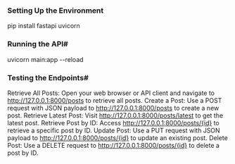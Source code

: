 ### Setting Up the Environment
pip install fastapi uvicorn

### Running the API#
uvicorn main:app --reload

### Testing the Endpoints#
Retrieve All Posts: Open your web browser or API client and navigate to http://127.0.0.1:8000/posts to retrieve all posts.
Create a Post: Use a POST request with JSON payload to http://127.0.0.1:8000/posts to create a new post.
Retrieve Latest Post: Visit http://127.0.0.1:8000/posts/latest to get the latest post.
Retrieve Post by ID: Access http://127.0.0.1:8000/posts/{id} to retrieve a specific post by ID.
Update Post: Use a PUT request with JSON payload to http://127.0.0.1:8000/posts/{id} to update an existing post.
Delete Post: Use a DELETE request to http://127.0.0.1:8000/posts/{id} to delete a post by ID.
